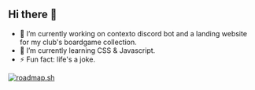 ## Hi there 👋

- 🔭 I’m currently working on contexto discord bot and a landing website for my club's boardgame collection.
- 🌱 I’m currently learning CSS & Javascript.
- ⚡ Fun fact: life's a joke.

[![roadmap.sh](https://roadmap.sh/card/wide/66cedc5886ab8b2c174645e7?variant=light)](https://roadmap.sh)

<!--
**tingchannavong/tingchannavong** is a ✨ _special_ ✨ repository because its `README.md` (this file) appears on your GitHub profile.

Here are some ideas to get you started:

- 🔭 I’m currently working on ...
- 🌱 I’m currently learning ...
- 👯 I’m looking to collaborate on ...
- 🤔 I’m looking for help with ...
- 💬 Ask me about ...
- 📫 How to reach me: ...
- 😄 Pronouns: ...
- ⚡ Fun fact: ...
-->

